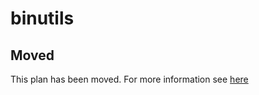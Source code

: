 # binutils

## Moved

This plan has been moved. For more information see [here](https://github.com/habitat-sh/core-plans#additional-plans)